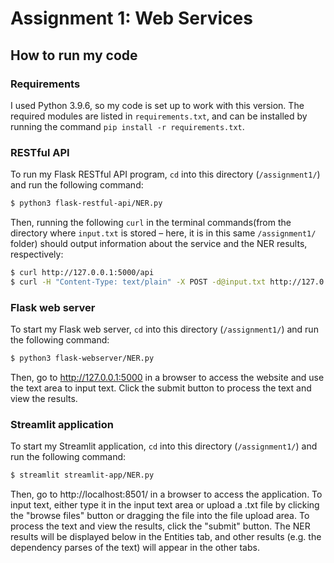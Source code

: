 # Assignment 1: Web Services

## How to run my code

### Requirements
I used Python 3.9.6, so my code is set up to work with this version.
The required modules are listed in `requirements.txt`, and can be installed by running the command `pip install -r requirements.txt`.

### RESTful API
To run my Flask RESTful API program, `cd` into this directory (`/assignment1/`) and run the following command: 
```bash
$ python3 flask-restful-api/NER.py
```
Then, running the following `curl` in the terminal commands(from the directory where `input.txt` is stored – here, it is in this same `/assignment1/` folder) should output information about the service and the NER results, respectively:
```bash
$ curl http://127.0.0.1:5000/api
$ curl -H "Content-Type: text/plain" -X POST -d@input.txt http://127.0.0.1:5000/api
```

### Flask web server
To start my Flask web server, `cd` into this directory (`/assignment1/`) and run the following command: 
```bash
$ python3 flask-webserver/NER.py
```
Then, go to http://127.0.0.1:5000 in a browser to access the website and use the text area to input text. Click the submit button to process the text and view the results.

### Streamlit application
To start my Streamlit application, `cd` into this directory (`/assignment1/`) and run the following command: 
```bash
$ streamlit streamlit-app/NER.py
```
Then, go to http://localhost:8501/ in a browser to access the application. To input text, either type it in the input text area or upload a .txt file by clicking the "browse files" button or dragging the file into the file upload area. To process the text and view the results, click the "submit" button. The NER results will be displayed below in the Entities tab, and other results (e.g. the dependency parses of the text) will appear in the other tabs.